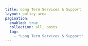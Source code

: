 ```yaml
---
title: Long Term Services & Support
layout: policy-area
pagination:
  enabled: true
  collection: all, posts
  tag:
    - "Long Term Services & Support"
---
```

